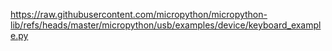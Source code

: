 https://raw.githubusercontent.com/micropython/micropython-lib/refs/heads/master/micropython/usb/examples/device/keyboard_example.py
